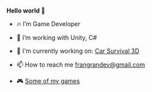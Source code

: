  <b>Hello world 👋</b>

- 🔥 I’m Game Developer
- 🔨 I’m working with Unity, C#
- 🌱 I'm currently working on: [Car Survival 3D](https://play.google.com/store/apps/details?id=com.butchersgames.carsmash3d)
- 📫 How to reach me frangrandev@gmail.com

- 🎮 [Some of my games](https://play.google.com/store/apps/developer?id=FranGran)
<!---
FranGranDev/FranGranDev is a ✨ special ✨ repository because its `README.md` (this file) appears on your GitHub profile.
You can click the Preview link to take a look at your changes.
--->
